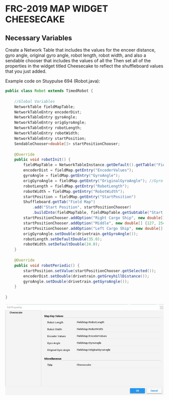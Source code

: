 # FRC-2019 MAP WIDGET CHEESECAKE

## Necessary Variables

Create a Network Table that includes the values for the enceer distance, gyro angle, original gyro angle, robot length, 
robot width, and also a sendable chooser that includes the values of all the 
Then set all of the properties in the widget titled Cheesecake to reflect the shuffleboard values that you just added.

Example code on Stuypulse 694 (Robot.java):
```java
public class Robot extends TimedRobot {
    
    //Global Variables
    NetworkTable fieldMapTable;
    NetworkTableEntry encoderDist;
    NetworkTableEntry gyroAngle;
    NetworkTableEntry origGyroAngle;
    NetworkTableEntry robotLength;
    NetworkTableEntry robotWidth;
    NetworkTableEntry startPosition;
    SendableChooser<double[]> startPositionChooser;
    
    @Override
    public void robotInit() {
        fieldMapTable = NetworkTableInstance.getDefault().getTable("FieldMap");
        encoderDist = fieldMap.getEntry("EncoderValues");
        gyroAngle = fieldMap.getEntry("GyroAngle");
        origGyroAngle = fieldMap.getEntry("OriginalGyroAngle"); //Gyro angle at the start of match
        robotLength = fieldMap.getEntry("RobotLength");
        robotWidth = fieldMap.getEntry("RobotWidth");
        startPosition = fieldMap.getEntry("StartPosition")
        Shuffleboard.getTab("Field Map")
            .add("Start Position", startPositionChooser)
            .buildInto(fieldMapTable, fieldMapTable.getSubtable("Start Position"));
        startPositionChooser.addOption("Right Cargo Ship", new double[] {73, 326, 0});
        startPositionChooser.addOption("Middle", new double[] {127, 254, 0});
        startPositionChooser.addOption("Left Cargo Ship", new double[] {73, 182, 0});
        origGyroAngle.setDouble(drivetrain.getGyroAngle());
        robotLength.setDefaultDouble(35.0);
        robotWidth.setDefaultDouble(24.0);
    }
    
    @Override
    public void robotPeriodic() {
        startPosition.setValue(startPositionChooser.getSelected());
        encoderDist.setDouble(drivetrain.getGreyhillDistance());
        gyroAngle.setDouble(drivetrain.getGyroAngle());
    }
    
}
```
![Example Cheesecake Widget Properties Setup Image](CheesecakePropertiesSetup.JPG)
